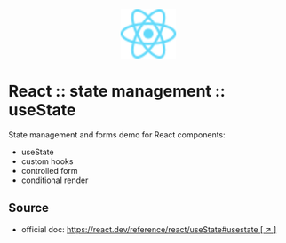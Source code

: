 <div style="text-align: center">
   <img src="./assets/images/React-icon.svg" alt="DOM Tree" width="100" />
</div>

# React :: state management :: useState

State management and forms demo for React components:

- useState
- custom hooks
- controlled form
- conditional render

## Source

- official doc: [https://react.dev/reference/react/useState#usestate [ ↗ ] ](https://react.dev/reference/react/useState#usestate)
